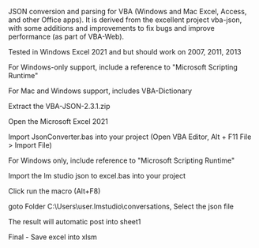 JSON conversion and parsing for VBA (Windows and Mac Excel, Access, and other Office apps). 
It is derived from the excellent project vba-json, with some additions and improvements to fix bugs and improve performance (as part of VBA-Web).

Tested in Windows Excel 2021 and  but should work on 2007, 2011, 2013

For Windows-only support, include a reference to "Microsoft Scripting Runtime"

For Mac and Windows support, includes VBA-Dictionary

Extract the VBA-JSON-2.3.1.zip

Open the Microsoft Excel 2021

Import JsonConverter.bas into your project (Open VBA Editor, Alt + F11 File > Import File)

For Windows only, include reference to "Microsoft Scripting Runtime"

Import the lm studio json to excel.bas into your project

Click run the macro (Alt+F8)

goto Folder C:\Users\user\.lmstudio\conversations, Select the json file

The result will automatic post into sheet1

Final - Save excel into xlsm
